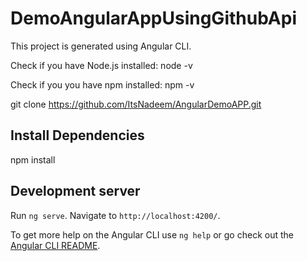 # DemoAngularAppUsingGithubApi

This project is generated using Angular CLI.

Check if you have Node.js installed:
node -v

Check if you you have npm installed: 
npm -v

git clone https://github.com/ItsNadeem/AngularDemoAPP.git


## Install Dependencies
npm install

## Development server
Run `ng serve`. 
Navigate to `http://localhost:4200/`. 


To get more help on the Angular CLI use `ng help` or go check out the [Angular CLI README](https://github.com/angular/angular-cli/blob/master/README.md).
